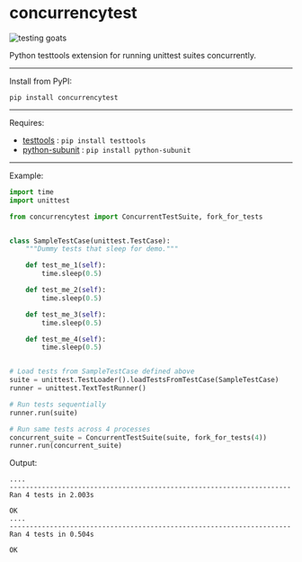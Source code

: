 concurrencytest
===============

![testing goats](https://raw.github.com/cgoldberg/concurrencytest/master/testing-goats.png "testing goats")

Python testtools extension for running unittest suites concurrently.

----

Install from PyPI:
```
pip install concurrencytest
```

----

Requires:

 * [testtools](https://pypi.python.org/pypi/testtools) : `pip install testtools`
 * [python-subunit](https://pypi.python.org/pypi/python-subunit) : `pip install python-subunit`

----

Example:

```python
import time
import unittest

from concurrencytest import ConcurrentTestSuite, fork_for_tests


class SampleTestCase(unittest.TestCase):
    """Dummy tests that sleep for demo."""

    def test_me_1(self):
        time.sleep(0.5)

    def test_me_2(self):
        time.sleep(0.5)

    def test_me_3(self):
        time.sleep(0.5)

    def test_me_4(self):
        time.sleep(0.5)


# Load tests from SampleTestCase defined above
suite = unittest.TestLoader().loadTestsFromTestCase(SampleTestCase)
runner = unittest.TextTestRunner()

# Run tests sequentially
runner.run(suite)

# Run same tests across 4 processes
concurrent_suite = ConcurrentTestSuite(suite, fork_for_tests(4))
runner.run(concurrent_suite)
```
Output:

```
....
----------------------------------------------------------------------
Ran 4 tests in 2.003s

OK
....
----------------------------------------------------------------------
Ran 4 tests in 0.504s

OK
```
